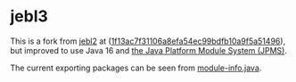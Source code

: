 # jebl3

This is a fork from [jebl2](https://github.com/rambaut/jebl2) at ([1f13ac7f31106a8efa54ec99bdfb10a9f5a51496](https://github.com/rambaut/jebl2/tree/1f13ac7f31106a8efa54ec99bdfb10a9f5a51496)), 
but improved to use Java 16 and [the Java Platform Module System (JPMS)](https://www.infoq.com/articles/java9-osgi-future-modularity/).

The current exporting packages can be seen from [module-info.java](src/module-info.java).
